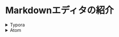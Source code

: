 # Markdownエディタの紹介

<details><summary>Typora</summary>

引用元：https://typora.io/

- 即時プレビュー機能が備わっているため、直感的に操作できる
- アウトライン機能があるため、書いた文章を更に見やすくできる
- テーブル書く便利機能があり、Excelコピペでも作れる
- ドラッグアンドドロップで画像が挿入できる
- プラグインの追加が不要で、そのまま使える
</details>
    
<details><summary>Atom</summary>

引用元：https://atom.io/

2015年にリリースされた、GitHubの創業者が「Web技術を用いて、Emacsのように自由にカスタマイズできる新世代のエディタを開発する」という思いで作った、無料のエディタです。

作業を効率化するための機能が豊富なので、Markdown以外で使う時もおすすめのエディタです。

- リアルタイムプレビュー機能が備わっている
- タブ機能があるため複数ファイルを同時に開いて編集出来る
- 拡張機能が豊富なので、カスタマイズができる
- Markdown以外にもプログラミング言語が書ける
</details>

